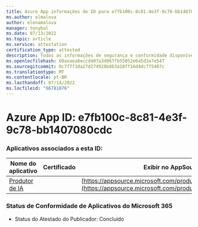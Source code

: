 ```yaml
---
title: Azure App informações de ID para e7fb100c-8c81-4e3f-9c78-bb1407080cdc
ms.author: elmalova
author: elenamalova
manager: tonybal
ms.date: 07/13/2022
ms.topic: article
ms.service: attestation
certification_type: attested
description: Todas as informações de segurança e conformidade disponíveis para e7fb100c-8c81-4e3f-9c78-bb1407080cdc.
ms.openlocfilehash: 09aeaea8eccd407a3d067fb55052e6a5d3a7e547
ms.sourcegitcommit: 0c7f7f3da27d274928b863a18ff16d4dc775487c
ms.translationtype: MT
ms.contentlocale: pt-BR
ms.lasthandoff: 07/14/2022
ms.locfileid: "66781076"
---
```

# <a name="azure-app-id-e7fb100c-8c81-4e3f-9c78-bb1407080cdc"></a>Azure App ID: e7fb100c-8c81-4e3f-9c78-bb1407080cdc


### <a name="apps-associated-with-this-id"></a>Aplicativos associados a esta ID:
| **Nome do aplicativo** | **Certificado** | **Exibir no AppSource** |
|--------------|---------------|-----------------------|
| [Produtor de IA](../forward/WA200003883.md) |  | [https://appsource.microsoft.com/product/office/WA200003883](https://appsource.microsoft.com/product/office/WA200003883) |

### <a name="microsoft-365-app-compliance-status"></a>Status de Conformidade de Aplicativos do Microsoft 365
- Status do Atestado do Publicador: Concluído

